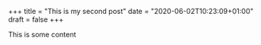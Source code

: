 +++
title = "This is my second post"
date = "2020-06-02T10:23:09+01:00"
draft = false
+++

This is some content

